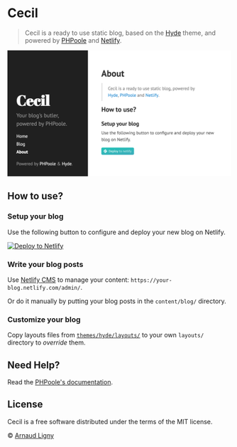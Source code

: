 # Cecil

> Cecil is a ready to use static blog, based on the [Hyde](https://github.com/PHPoole/theme-hyde) theme, and powered by [PHPoole](https://phpoole.org) and [Netlify](https://www.netlify.com).

![Cecil preview](static/images/cecil-preview.png)

## How to use?

### Setup your blog

Use the following button to configure and deploy your new blog on Netlify.

[![Deploy to Netlify](https://www.netlify.com/img/deploy/button.svg)](https://app.netlify.com/start/deploy?repository=https://github.com/PHPoole/Cecil)

### Write your blog posts

Use [Netlify CMS](https://www.netlifycms.org) to manage your content: `https://your-blog.netlify.com/admin/`.

Or do it manually by putting your blog posts in the `content/blog/` directory.

### Customize your blog

Copy layouts files from [`themes/hyde/layouts/`](https://github.com/PHPoole/theme-hyde/tree/master/layouts) to your own `layouts/` directory to _override_ them.

## Need Help?

Read the [PHPoole's documentation](https://phpoole.org/documentation/).

## License

Cecil is a free software distributed under the terms of the MIT license.

© [Arnaud Ligny](https://arnaudligny.fr)
